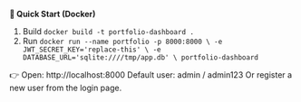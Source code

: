 **🚀 Quick Start (Docker)**
1) Build
`docker build -t portfolio-dashboard .`
2) Run
`docker run --name portfolio -p 8000:8000 \
  -e JWT_SECRET_KEY='replace-this' \
  -e DATABASE_URL='sqlite:////tmp/app.db' \
  portfolio-dashboard`

👉 Open: http://localhost:8000
Default user: admin / admin123
Or register a new user from the login page.

